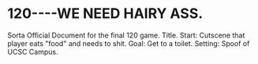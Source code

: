 # 120----WE NEED HAIRY ASS.
Sorta Official Document for the final 120 game.
Title.
Start: Cutscene that player eats "food" and needs to shit.
       Goal: Get to a toilet.
       Setting: Spoof of UCSC Campus.
       
